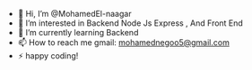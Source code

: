 - 👋 Hi, I’m @MohamedEl-naagar
- 👀 I’m interested in Backend Node Js Express , And Front End
- 🌱 I’m currently learning Backend
- 📫 How to reach me gmail: mohamednegoo5@gmail.com
- ⚡ happy coding!

<!---
MohamedEl-naagar/MohamedEl-naagar is a ✨ special ✨ repository because its `README.md` (this file) appears on your GitHub profile.
You can click the Preview link to take a look at your changes.
--->
